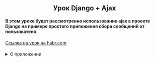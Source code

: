 <h2 align = 'center'>Урок Django + Ajax</h2>

<h4>В этом уроке будет рассмотренно использование ajax в проекте
Django на примере простого приложения сбора сообщений от пользователя
</h4>
<a href="https://habr.com/ru/articles/862780/">Ссылка на урок на habr.com
</a>
<h4></h4>

<details>
    <summary>О приложении</summary>
    <ul>
        <li>Созданн проект app</li>
        <li>Все приложения будут находится в папке modules</li>
        <li>Все шаблоны, css-стили и js-код будут находится в папке templates</li>
    </ul>
</details>

<br>
